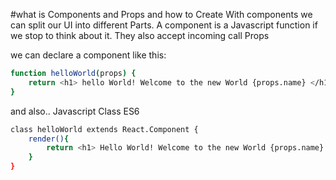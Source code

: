 #what is Components and Props and how to Create
With components we can split our UI into different Parts. A component is a Javascript function if we stop to think about it. They also accept incoming call Props

we can declare a component like this:
```bash
function helloWorld(props) {
    return <h1> hello World! Welcome to the new World {props.name} </h1>;
}
```
and also..
Javascript Class ES6
```bash
class helloWorld extends React.Component {
    render(){
        return <h1> Hello World! Welcome to the new World {props.name} </h1>;
    }
}

```
